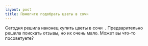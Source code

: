 ```yaml
---
layout: post 
title: Помогите подобрать цветы в сочи ‌ ‌ 
--- 
```

Сегодня решила наконец купить цветы в сочи ‌ ‌. Предварительно решила поискать отзывы, но их очень мало. Может вы что-то посоветуете?